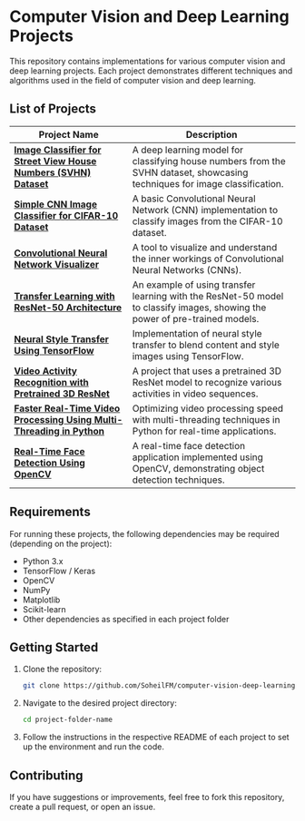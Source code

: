 
# Computer Vision and Deep Learning Projects

This repository contains implementations for various computer vision and deep learning projects. Each project demonstrates different techniques and algorithms used in the field of computer vision and deep learning.

## List of Projects

| Project Name | Description |
| ------------ | ----------- |
| **[Image Classifier for Street View House Numbers (SVHN) Dataset](StreetViewHouseNumbers_Classifier/)** | A deep learning model for classifying house numbers from the SVHN dataset, showcasing techniques for image classification. |  |
| **[Simple CNN Image Classifier for CIFAR-10 Dataset](CIFAR10_Image_Classifier/)** | A basic Convolutional Neural Network (CNN) implementation to classify images from the CIFAR-10 dataset. |  |
| **[Convolutional Neural Network Visualizer](ConvolutionalNeuralNetworkVisualizer/)** | A tool to visualize and understand the inner workings of Convolutional Neural Networks (CNNs). |  |
| **[Transfer Learning with ResNet-50 Architecture](TransferLearningResnet/)** | An example of using transfer learning with the ResNet-50 model to classify images, showing the power of pre-trained models. |  |
| **[Neural Style Transfer Using TensorFlow](NeuralStyleTransfer/)** | Implementation of neural style transfer to blend content and style images using TensorFlow. |
| **[Video Activity Recognition with Pretrained 3D ResNet](VideoActivityRecognition3DResnet/)** | A project that uses a pretrained 3D ResNet model to recognize various activities in video sequences. |
| **[Faster Real-Time Video Processing Using Multi-Threading in Python](MultiThreadedVideoProcessing/)** | Optimizing video processing speed with multi-threading techniques in Python for real-time applications. | 
| **[Real-Time Face Detection Using OpenCV](FaceDetectionOpenCV/)** | A real-time face detection application implemented using OpenCV, demonstrating object detection techniques. |  |

## Requirements

For running these projects, the following dependencies may be required (depending on the project):

- Python 3.x
- TensorFlow / Keras
- OpenCV
- NumPy
- Matplotlib
- Scikit-learn
- Other dependencies as specified in each project folder

## Getting Started

1. Clone the repository:
   ```bash
   git clone https://github.com/SoheilFM/computer-vision-deep-learning-projects.git
   ```

2. Navigate to the desired project directory:
   ```bash
   cd project-folder-name
   ```

3. Follow the instructions in the respective README of each project to set up the environment and run the code.

## Contributing

If you have suggestions or improvements, feel free to fork this repository, create a pull request, or open an issue.

